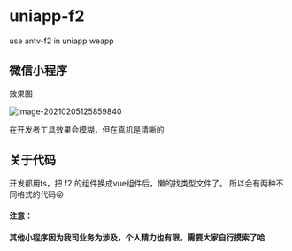 # uniapp-f2
use antv-f2 in uniapp weapp


## 微信小程序
效果图

![image-20210205125859840](/Users/mac/uniapp-f2/images/README/image-20210205125859840.png)



在开发者工具效果会模糊，但在真机是清晰的

## 关于代码

开发都用ts，把 f2 的组件换成vue组件后，懒的找类型文件了。
所以会有两种不同格式的代码😜

#### 注意：

**其他小程序因为我司业务为涉及，个人精力也有限。需要大家自行摸索了哈**